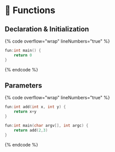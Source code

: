 # 🧬 Functions

## Declaration & Initialization

{% code overflow="wrap" lineNumbers="true" %}
```cpp
fun:int main() {
    return 0
}
```
{% endcode %}

## Parameters

{% code overflow="wrap" lineNumbers="true" %}
```cpp
fun:int add(int x, int y) {
    return x+y
}

fun:int main(char argv[], int argc) { 
    return add(2,3) 
}
```
{% endcode %}
